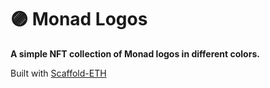 # 🟣 Monad Logos

**A simple NFT collection of Monad logos in different colors.**  

Built with [Scaffold-ETH](https://scaffoldeth.io)
